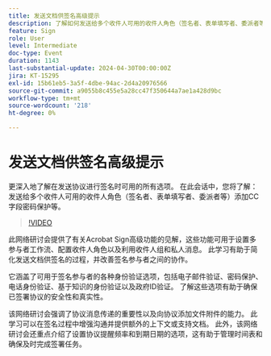 ```yaml
---
title: 发送文档供签名高级提示
description: 了解如何发送给多个收件人可用的收件人角色（签名者、表单填写者、委派者等）添加CC字段密码保护等。
feature: Sign
role: User
level: Intermediate
doc-type: Event
duration: 1143
last-substantial-update: 2024-04-30T00:00:00Z
jira: KT-15295
exl-id: 15b61eb5-3a5f-4dbe-94ac-2d4a20976566
source-git-commit: a9055b8c455e5a28cc47f350644a7ae1a428d9bc
workflow-type: tm+mt
source-wordcount: '218'
ht-degree: 0%

---
```


# 发送文档供签名高级提示

更深入地了解在发送协议进行签名时可用的所有选项。 在此会话中，您将了解：发送给多个收件人可用的收件人角色（签名者、表单填写者、委派者等）添加CC字段密码保护等。

>[!VIDEO](https://video.tv.adobe.com/v/3454890/?learn=on&captions=chi_hans)

此网络研讨会提供了有关Acrobat Sign高级功能的见解，这些功能可用于设置多参与者工作流、配置收件人角色以及利用收件人组和私人消息。 此学习有助于简化发送文档供签名的过程，并改善签名参与者之间的协作。

它涵盖了可用于签名参与者的各种身份验证选项，包括电子邮件验证、密码保护、电话身份验证、基于知识的身份验证以及政府ID验证。 了解这些选项有助于确保已签署协议的安全性和真实性。

该网络研讨会强调了协议消息传递的重要性以及向协议添加文件附件的能力。 此学习可以在签名过程中增强沟通并提供额外的上下文或支持文档。 此外，该网络研讨会还重点介绍了设置协议提醒频率和到期日期的选项，这有助于管理时间表和确保及时完成签署任务。
